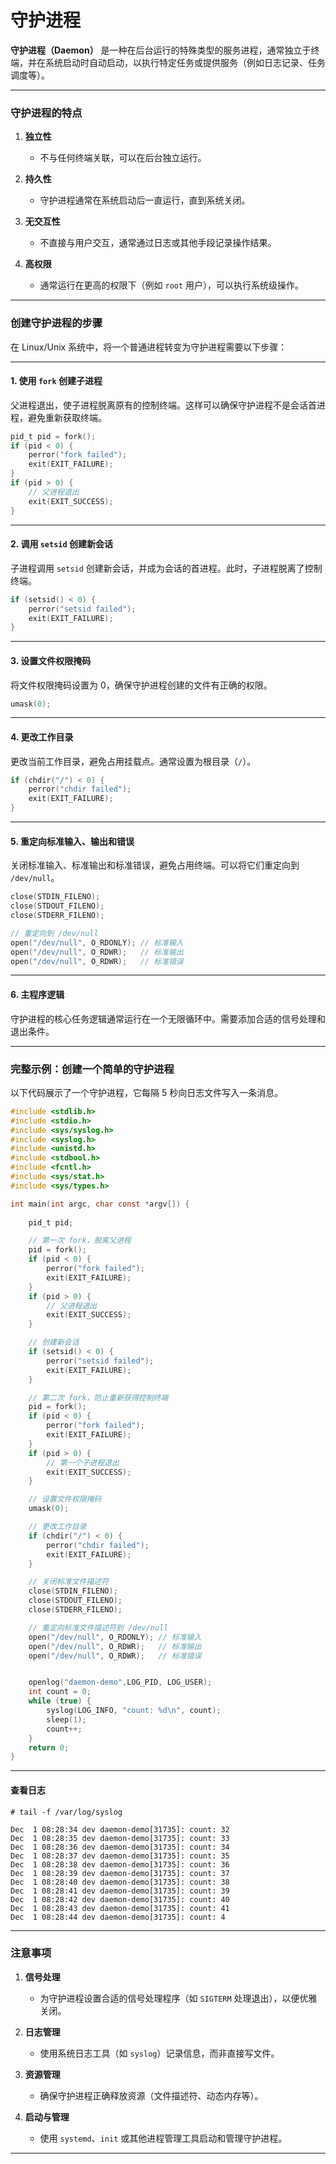 # 守护进程

**守护进程（Daemon）** 是一种在后台运行的特殊类型的服务进程，通常独立于终端，并在系统启动时自动启动，以执行特定任务或提供服务（例如日志记录、任务调度等）。

---

### **守护进程的特点**

1. **独立性**  
   - 不与任何终端关联，可以在后台独立运行。
   
2. **持久性**  
   - 守护进程通常在系统启动后一直运行，直到系统关闭。

3. **无交互性**  
   - 不直接与用户交互，通常通过日志或其他手段记录操作结果。

4. **高权限**  
   - 通常运行在更高的权限下（例如 `root` 用户），可以执行系统级操作。

---

### **创建守护进程的步骤**

在 Linux/Unix 系统中，将一个普通进程转变为守护进程需要以下步骤：

---

#### **1. 使用 `fork` 创建子进程**

父进程退出，使子进程脱离原有的控制终端。这样可以确保守护进程不是会话首进程，避免重新获取终端。

```c
pid_t pid = fork();
if (pid < 0) {
    perror("fork failed");
    exit(EXIT_FAILURE);
}
if (pid > 0) {
    // 父进程退出
    exit(EXIT_SUCCESS);
}
```

---

#### **2. 调用 `setsid` 创建新会话**

子进程调用 `setsid` 创建新会话，并成为会话的首进程。此时，子进程脱离了控制终端。

```c
if (setsid() < 0) {
    perror("setsid failed");
    exit(EXIT_FAILURE);
}
```

---

#### **3. 设置文件权限掩码**

将文件权限掩码设置为 0，确保守护进程创建的文件有正确的权限。

```c
umask(0);
```

---

#### **4. 更改工作目录**

更改当前工作目录，避免占用挂载点。通常设置为根目录（`/`）。

```c
if (chdir("/") < 0) {
    perror("chdir failed");
    exit(EXIT_FAILURE);
}
```

---

#### **5. 重定向标准输入、输出和错误**

关闭标准输入、标准输出和标准错误，避免占用终端。可以将它们重定向到 `/dev/null`。

```c
close(STDIN_FILENO);
close(STDOUT_FILENO);
close(STDERR_FILENO);

// 重定向到 /dev/null
open("/dev/null", O_RDONLY); // 标准输入
open("/dev/null", O_RDWR);   // 标准输出
open("/dev/null", O_RDWR);   // 标准错误
```

---

#### **6. 主程序逻辑**

守护进程的核心任务逻辑通常运行在一个无限循环中。需要添加合适的信号处理和退出条件。

---

### **完整示例：创建一个简单的守护进程**

以下代码展示了一个守护进程，它每隔 5 秒向日志文件写入一条消息。

```c
#include <stdlib.h>
#include <stdio.h>
#include <sys/syslog.h>
#include <syslog.h>
#include <unistd.h>
#include <stdbool.h>
#include <fcntl.h>
#include <sys/stat.h>
#include <sys/types.h>

int main(int argc, char const *argv[]) {
    
    pid_t pid;

    // 第一次 fork，脱离父进程
    pid = fork();
    if (pid < 0) {
        perror("fork failed");
        exit(EXIT_FAILURE);
    }
    if (pid > 0) {
        // 父进程退出
        exit(EXIT_SUCCESS);
    }

    // 创建新会话
    if (setsid() < 0) {
        perror("setsid failed");
        exit(EXIT_FAILURE);
    }

    // 第二次 fork，防止重新获得控制终端
    pid = fork();
    if (pid < 0) {
        perror("fork failed");
        exit(EXIT_FAILURE);
    }
    if (pid > 0) {
        // 第一个子进程退出
        exit(EXIT_SUCCESS);
    }

    // 设置文件权限掩码
    umask(0);

    // 更改工作目录
    if (chdir("/") < 0) {
        perror("chdir failed");
        exit(EXIT_FAILURE);
    }

    // 关闭标准文件描述符
    close(STDIN_FILENO);
    close(STDOUT_FILENO);
    close(STDERR_FILENO);

    // 重定向标准文件描述符到 /dev/null
    open("/dev/null", O_RDONLY); // 标准输入
    open("/dev/null", O_RDWR);   // 标准输出
    open("/dev/null", O_RDWR);   // 标准错误


    openlog("daemon-demo",LOG_PID, LOG_USER);
    int count = 0;
    while (true) {
        syslog(LOG_INFO, "count: %d\n", count);
        sleep(1);
        count++;
    }
    return 0;
}
```

---

#### 查看日志

```shell
# tail -f /var/log/syslog

Dec  1 08:28:34 dev daemon-demo[31735]: count: 32
Dec  1 08:28:35 dev daemon-demo[31735]: count: 33
Dec  1 08:28:36 dev daemon-demo[31735]: count: 34
Dec  1 08:28:37 dev daemon-demo[31735]: count: 35
Dec  1 08:28:38 dev daemon-demo[31735]: count: 36
Dec  1 08:28:39 dev daemon-demo[31735]: count: 37
Dec  1 08:28:40 dev daemon-demo[31735]: count: 38
Dec  1 08:28:41 dev daemon-demo[31735]: count: 39
Dec  1 08:28:42 dev daemon-demo[31735]: count: 40
Dec  1 08:28:43 dev daemon-demo[31735]: count: 41
Dec  1 08:28:44 dev daemon-demo[31735]: count: 4
```

---

### **注意事项**

1. **信号处理**  
   - 为守护进程设置合适的信号处理程序（如 `SIGTERM` 处理退出），以便优雅关闭。

2. **日志管理**  
   - 使用系统日志工具（如 `syslog`）记录信息，而非直接写文件。

3. **资源管理**  
   - 确保守护进程正确释放资源（文件描述符、动态内存等）。

4. **启动与管理**  
   - 使用 `systemd`、`init` 或其他进程管理工具启动和管理守护进程。

---
